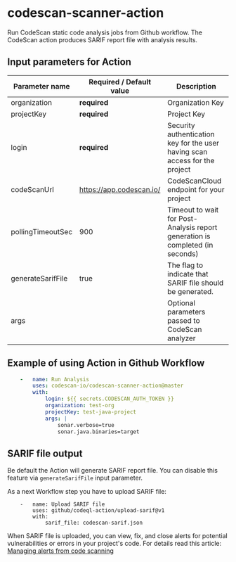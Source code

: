 codescan-scanner-action
=============

Run CodeScan static code analysis jobs from Github workflow. The CodeScan action produces SARIF report file with analysis results.

## Input parameters for Action

| Parameter name | Required / Default value | Description |
|------------- | -------- | ---------------- |
| organization | **required** | Organization Key |
| projectKey | **required** | Project Key |
| login | **required** | Security authentication key for the user having scan access for the project |
| codeScanUrl | https://app.codescan.io/ | CodeScanCloud endpoint for your project |
| pollingTimeoutSec | 900 | Timeout to wait for Post-Analysis report generation is completed (in seconds) |
| generateSarifFile | true | The flag to indicate that SARIF file should be generated. |
| args | | Optional parameters passed to CodeScan analyzer |

## Example of using Action in Github Workflow

```yml
    -   name: Run Analysis
        uses: codescan-io/codescan-scanner-action@master
        with:
            login: ${{ secrets.CODESCAN_AUTH_TOKEN }}
            organization: test-org
            projectKey: test-java-project
            args: |
                sonar.verbose=true
                sonar.java.binaries=target
```

## SARIF file output

Be default the Action will generate SARIF report file.
You can disable this feature via `generateSarifFile` input parameter.

As a next Workflow step you have to upload SARIF file:

```
    -   name: Upload SARIF file
        uses: github/codeql-action/upload-sarif@v1
        with:
            sarif_file: codescan-sarif.json
```

When SARIF file is uploaded, you can view, fix, and close alerts for potential vulnerabilities or errors in your project's code.
For details read this article: [Managing alerts from code scanning](https://docs.github.com/en/github/finding-security-vulnerabilities-and-errors-in-your-code/managing-alerts-from-code-scanning)
